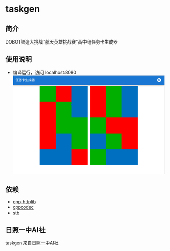 # taskgen

## 简介
DOBOT智造大挑战“航天英雄挑战赛”高中组任务卡生成器

## 使用说明
- 编译运行，访问 localhost:8080
![example](example.png)

## 依赖
- [cpp-httplib](https://github.com/yhirose/cpp-httplib)
- [cppcodec](https://github.com/tplgy/cppcodec)
- [stb](https://github.com/nothings/stb)

## 日照一中AI社
taskgen 来自[日照一中AI社](https://github.com/rzyzai)
